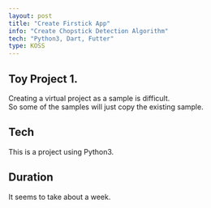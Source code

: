 ```yaml
---
layout: post
title: "Create Firstick App"
info: "Create Chopstick Detection Algorithm"
tech: "Python3, Dart, Futter"
type: KOSS
---
```


## Toy Project 1.

Creating a virtual project as a sample is difficult.  
So some of the samples will just copy the existing sample.

## Tech

This is a project using Python3.

## Duration

It seems to take about a week.
